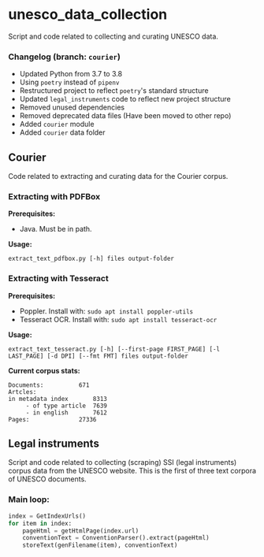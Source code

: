 # unesco_data_collection
Script and code related to collecting and curating UNESCO data.


### Changelog (branch: `courier`)

- Updated Python from 3.7 to 3.8
- Using `poetry` instead of `pipenv`
- Restructured project to reflect `poetry`'s standard structure
- Updated `legal_instruments` code to reflect new project structure
- Removed unused dependencies
- Removed deprecated data files (Have been moved to other repo)
- Added `courier` module
- Added `courier` data folder


## Courier

Code related to extracting and curating data for the Courier corpus.

### Extracting with PDFBox

__Prerequisites:__

- Java. Must be in path.

__Usage:__

    extract_text_pdfbox.py [-h] files output-folder

### Extracting with Tesseract

__Prerequisites:__

- Poppler. Install with: `sudo apt install poppler-utils`
- Tesseract OCR. Install with: `sudo apt install tesseract-ocr`

__Usage:__

    extract_text_tesseract.py [-h] [--first-page FIRST_PAGE] [-l LAST_PAGE] [-d DPI] [--fmt FMT] files output-folder


__Current corpus stats:__

    Documents:			671
    Artcles:
	in metadata index		8313
    	 - of type article	7639
    	 - in english		7612
    Pages:				27336


## Legal instruments

Script and code related to collecting (scraping) SSI (legal instruments) corpus data from the UNESCO website. This is the first of three text corpora of UNESCO documents.

### Main loop:

```python
index = GetIndexUrls()
for item in index:
    pageHtml = getHtmlPage(index.url)
    conventionText = ConventionParser().extract(pageHtml)
    storeText(genFilename(item), conventionText)
```